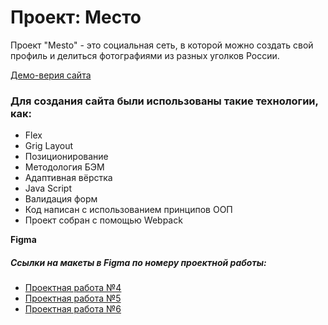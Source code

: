 # Проект: Место
Проект "Mesto" - это социальная сеть, в которой можно создать свой профиль и делиться фотографиями из разных уголков России. 
 
[Демо-верия сайта](https://doroninads.github.io/mesto/)

### Для создания сайта были использованы такие технологии, как:
* Flex
* Grig Layout
* Позиционирование
* Методология БЭМ
* Адаптивная вёрстка
* Java Script
* Валидация форм
* Код написан с использованием принципов ООП
* Проект собран с помощью Webpack

**Figma**

##### Ссылки на макеты в Figma по номеру проектной работы:

* [Проектная работа №4](https://www.figma.com/file/2cn9N9jSkmxD84oJik7xL7/JavaScript.-Sprint-4?node-id=0%3A1)
* [Проектная работа №5](https://www.figma.com/file/bjyvbKKJN2naO0ucURl2Z0/JavaScript.-Sprint-5?node-id=0%3A1)
* [Проектная работа №6](https://www.figma.com/file/kRVLKwYG3d1HGLvh7JFWRT/JavaScript.-Sprint-6?node-id=0%3A1)
